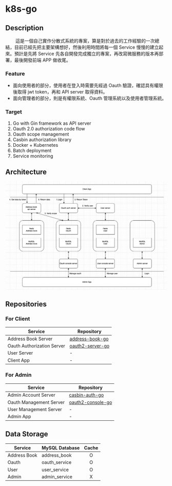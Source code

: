 # k8s-go

## Description

&nbsp;&nbsp;&nbsp;&nbsp;&nbsp;&nbsp;&nbsp;&nbsp;這是一個自己實作分散式系統的專案，算是對於過去的工作經驗的一次總結，目前已經先把主要架構想好，然後利用時間將每一個 Service 慢慢的建立起來。預計是先將 Service 先各自開發完成獨立的專案，再改寫微服務的版本再部署，最後開發前端 APP 做收尾。

### Feature

- 面向使用者的部分，使用者在登入時需要先經過 Oauth 驗證，確認具有權限後取得 jwt token，再和 API server 取得資料。
- 面向管理者的部分，則是有權限系統、Oauth 管理系統以及使用者管理系統。

### Target

1. Go with Gin framework as API server
2. Oauth 2.0 authorization code flow
3. Oauth scope management
4. Casbin authorization library
5. Docker + Kubernetes
6. Batch deployment
7. Service monitoring

## Architecture

![arch](./images/architecture.png)

## Repositories

### For Client

| Service                    | Repository                                                       |
| -------------------------- | ---------------------------------------------------------------- |
| Address Book Server        | [address-book-go](https://github.com/pinkeyu7/address-book-go)   |
| Oauth Authorization Server | [oauth2-server-go](https://github.com/pinkeyu7/oauth2-server-go) |
| User Server                | -                                                                |
| Client App                 | -                                                                |

### For Admin

| Service                 | Repository                                                         |
| ----------------------- | ------------------------------------------------------------------ |
| Admin Account Server    | [casbin-auth-go](https://github.com/pinkeyu7/casbin-auth-go)       |
| Oauth Management Server | [oauth2-console-go](https://github.com/pinkeyu7/oauth2-console-go) |
| User Management Server  | -                                                                  |
| Admin App               | -                                                                  |

## Data Storage

| Service      | MySQL Database | Cache |
| ------------ | -------------- | :---: |
| Address Book | address_book   |   O   |
| Oauth        | oauth_service  |   O   |
| User         | user_service   |   O   |
| Admin        | admin_service  |   X   |
